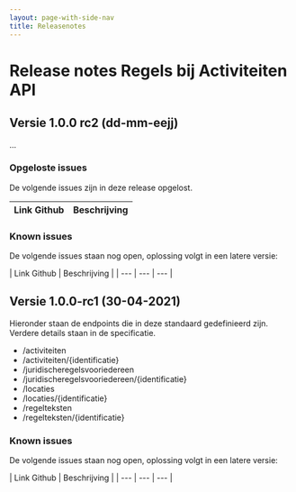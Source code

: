```yaml
---
layout: page-with-side-nav
title: Releasenotes
---
```


# Release notes Regels bij Activiteiten API

## Versie 1.0.0 rc2 (dd-mm-eejj)

  ...

### Opgeloste issues
  De volgende issues zijn in deze release opgelost.

  | Link Github	| Beschrijving |
  | --- | --- |

### Known issues
  De volgende issues staan nog open, oplossing volgt in een latere versie:

  | Link Github	| Beschrijving |
  | --- | --- | --- |


## Versie 1.0.0-rc1 (30-04-2021)

  Hieronder staan de endpoints die in deze standaard gedefinieerd zijn. Verdere details staan in de specificatie.
  -	/activiteiten
  -	/activiteiten/{identificatie}
  -	/juridischeregelsvooriedereen
  -	/juridischeregelsvooriedereen/{identificatie}
  -	/locaties
  -	/locaties/{identificatie}
  -	/regelteksten
  -	/regelteksten/{identificatie}

### Known issues
  De volgende issues staan nog open, oplossing volgt in een latere versie:

  | Link Github	| Beschrijving |
  | --- | --- | --- |

